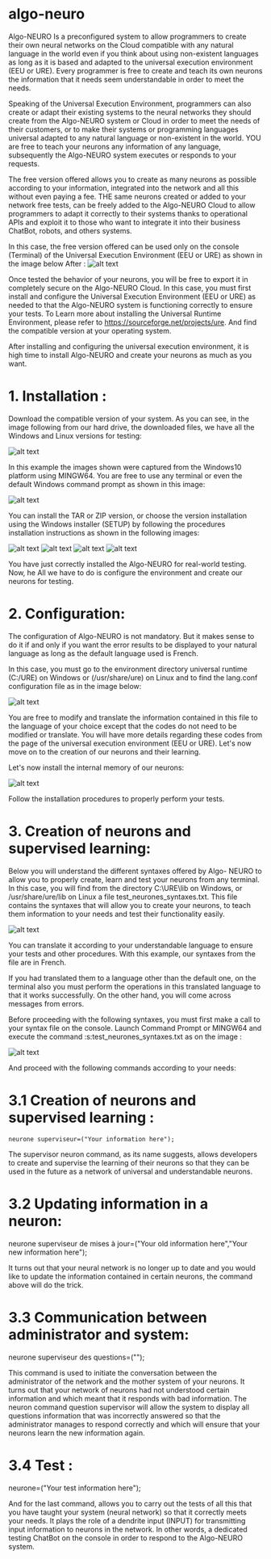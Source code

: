 # algo-neuro
Algo-NEURO Is a preconfigured system to allow programmers to create their
own neural networks on the Cloud compatible with any natural language
in the world even if you think about using non-existent languages as long as it is based
and adapted to the universal execution environment (EEU or URE). Every programmer
is free to create and teach its own neurons the information that it needs
seem understandable in order to meet the needs.

Speaking of the Universal Execution Environment, programmers can
also create or adapt their existing systems to the neural networks they
should create from the Algo-NEURO system or Cloud in order to meet the
needs of their customers, or to make their systems or programming languages
universal adapted to any natural language or non-existent in the world. YOU
are free to teach your neurons any information of any
language, subsequently the Algo-NEURO system executes or responds to your requests.

The free version offered allows you to create as many neurons as possible
according to your information, integrated into the network and all this without even paying a fee. THE
same neurons created or added to your network free tests, can be
freely added to the Algo-NEURO Cloud to allow programmers to
adapt it correctly to their systems thanks to operational APIs and
exploit it to those who want to integrate it into their business ChatBot, robots, and others
systems.

In this case, the free version offered can be used only on the console (Terminal)
of the Universal Execution Environment (EEU or URE) as shown in the image below
After :
![alt text](https://github.com/AnetoEnterprise/algo-neuro/blob/main/Captures/Capture1.png)

Once tested the behavior of your neurons, you will be free to export it in
completely secure on the Algo-NEURO Cloud. In this case, you must first install
and configure the Universal Execution Environment (EEU or URE) as needed to
that the Algo-NEURO system is functioning correctly to ensure your tests. To
Learn more about installing the Universal Runtime Environment, please
refer to https://sourceforge.net/projects/ure. And find the compatible version at
your operating system.

After installing and configuring the universal execution environment, it is
high time to install Algo-NEURO and create your neurons
as much as you want.

# 1. Installation :
Download the compatible version of your system. As you can see, in the image
following from our hard drive, the downloaded files, we have all the
Windows and Linux versions for testing:

![alt text](https://github.com/AnetoEnterprise/algo-neuro/blob/main/Captures/Capture2.png)

In this example the images shown were captured from the
Windows10 platform using MINGW64. You are free to use
any terminal or even the default Windows command prompt
as shown in this image:

![alt text](https://github.com/AnetoEnterprise/algo-neuro/blob/main/Captures/Capture3.png)

You can install the TAR or ZIP version, or choose the version
installation using the Windows installer (SETUP) by following the procedures
installation instructions as shown in the following images:

![alt text](https://github.com/AnetoEnterprise/algo-neuro/blob/main/Captures/Capture4.png)
![alt text](https://github.com/AnetoEnterprise/algo-neuro/blob/main/Captures/Capture5.png)
![alt text](https://github.com/AnetoEnterprise/algo-neuro/blob/main/Captures/Capture6.png)
![alt text](https://github.com/AnetoEnterprise/algo-neuro/blob/main/Captures/Capture7.png)

You have just correctly installed the Algo-NEURO for real-world testing. Now, he
All we have to do is configure the environment and create our neurons for testing.

# 2. Configuration:
The configuration of Algo-NEURO is not mandatory. But it makes sense to do it
if and only if you want the error results to be displayed to your
natural language as long as the default language used is French.

In this case, you must go to the environment directory
universal runtime (C:/URE) on Windows or (/usr/share/ure) on Linux and
to find the lang.conf configuration file as in the image below:

![alt text](https://github.com/AnetoEnterprise/algo-neuro/blob/main/Captures/Capture8.png)

You are free to modify and translate the information contained in this file
to the language of your choice except that the codes do not need to be modified or
translate. You will have more details regarding these codes from the page of
the universal execution environment (EEU or URE). Let's now move on to the
creation of our neurons and their learning.

Let's now install the internal memory of our neurons:

![alt text](https://github.com/AnetoEnterprise/algo-neuro/blob/main/Captures/Capture9.png)

Follow the installation procedures to properly perform your tests.

# 3. Creation of neurons and supervised learning:
Below you will understand the different syntaxes offered by Algo-
NEURO to allow you to properly create, learn and test your
neurons from any terminal. In this case, you will find from the
directory C:\URE\lib on Windows, or /usr/share/ure/lib on Linux a
file test_neurones_syntaxes.txt. This file contains the syntaxes that will
allow you to create your neurons, to teach them information to your
needs and test their functionality easily.

![alt text](https://github.com/AnetoEnterprise/algo-neuro/blob/main/Captures/Capture10.png)

You can translate it according to your understandable language to ensure your tests
and other procedures. With this example, our syntaxes from the file are in
French.

If you had translated them to a language other than the default one, on the
terminal also you must perform the operations in this translated language to
that it works successfully. On the other hand, you will come across messages from
errors.

Before proceeding with the following syntaxes, you must first make a call
to your syntax file on the console. Launch Command Prompt or
MINGW64 and execute the command :s:test_neurones_syntaxes.txt as
on the image :

![alt text](https://github.com/AnetoEnterprise/algo-neuro/blob/main/Captures/Capture11.png)

And proceed with the following commands according to your needs:

# 3.1 Creation of neurons and supervised learning :
```shell
neurone superviseur=("Your information here");
```

The supervisor neuron command, as its name suggests, allows
developers to create and supervise the learning of their
neurons so that they can be used in the future as a network of
universal and understandable neurons.

# 3.2 Updating information in a neuron:
neurone superviseur de mises à jour=("Your old information
here","Your new information here");

It turns out that your neural network is no longer up to date and you would like to
update the information contained in certain neurons, the
command above will do the trick.

# 3.3 Communication between administrator and system:
neurone superviseur des questions=("");

This command is used to initiate the conversation between the administrator of the
network and the mother system of your neurons. It turns out that your network of
neurons had not understood certain information and which meant that it
responds with bad information. The neuron command
question supervisor will allow the system to display all questions
information that was incorrectly answered so that the administrator
manages to respond correctly and which will ensure that your neurons
learn the new information again.

# 3.4 Test :
neurone=("Your test information here");

And for the last command, allows you to carry out the tests of all this
that you have taught your system (neural network) so that it
correctly meets your needs. It plays the role of a dendrite
input (INPUT) for transmitting input information to
neurons in the network. In other words, a dedicated testing ChatBot on the
console in order to respond to the Algo-NEURO system.
